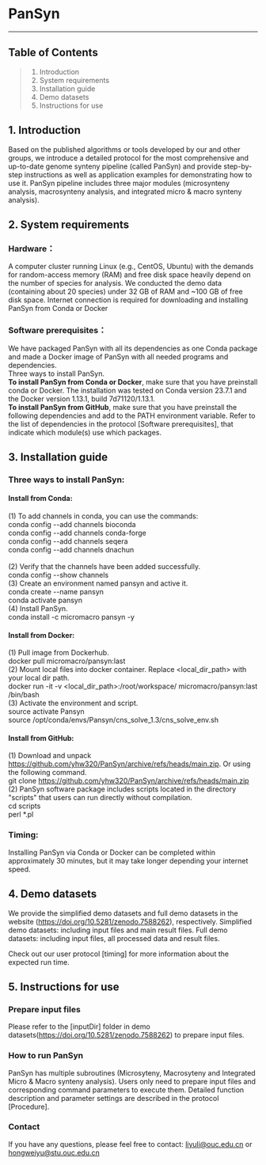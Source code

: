 # PanSyn

--------------------------
Table of Contents
--------------------------
> 1. Introduction
> 2. System requirements
> 3. Installation guide
> 4. Demo datasets
> 5. Instructions for use


## 1. Introduction
Based on the published algorithms or tools developed by our and other groups, we introduce a detailed protocol for the most comprehensive and up-to-date genome synteny pipeline (called PanSyn) and provide step-by-step instructions as well as application examples for demonstrating how to use it. PanSyn pipeline includes three major modules (microsynteny analysis, macrosynteny analysis, and integrated micro & macro synteny analysis). 


## 2. System requirements
### Hardware：
A computer cluster running Linux (e.g., CentOS, Ubuntu) with the demands for random-access memory (RAM) and free disk space heavily depend on the number of species for analysis. We conducted the demo data (containing about 20 species) under 32 GB of RAM and ~100 GB of free disk space. Internet connection is required for downloading and installing PanSyn from Conda or Docker

### Software prerequisites：
We have packaged PanSyn with all its dependencies as one Conda package and made a Docker image of PanSyn with all needed programs and dependencies.<br>Three ways to install PanSyn.<br>**To install PanSyn from Conda or Docker**, make sure that you have preinstall conda or Docker. The installation was tested on Conda version 23.7.1 and the Docker version 1.13.1, build 7d71120/1.13.1.<br>**To install PanSyn from GitHub**, make sure that you have preinstall the following dependencies and add to the PATH environment variable. Refer to the list of dependencies in the protocol [Software prerequisites], that indicate which module(s) use which packages.


## 3. Installation guide
### Three ways to install PanSyn:
#### Install from Conda:
(1) To add channels in conda, you can use the commands:<br>
    	conda config --add channels bioconda<br>
	conda config --add channels conda-forge<br>
	conda config --add channels seqera<br>
	conda config --add channels dnachun<br>   
(2) Verify that the channels have been added successfully.<br>
	conda config --show channels<br>
(3) Create an environment named pansyn and active it.<br>
	conda create --name pansyn<br>
	conda activate pansyn<br>
(4) Install PanSyn.<br>
	conda install -c micromacro pansyn -y<br>

#### Install from Docker:
(1) Pull image from Dockerhub.<br>
docker pull micromacro/pansyn:last<br>
(2) Mount local files into docker container. Replace <local_dir_path> with your local dir path.<br>
docker run -it -v <local_dir_path>:/root/workspace/ micromacro/pansyn:last /bin/bash<br>
(3) Activate the environment and script.<br>
source activate Pansyn<br>
source /opt/conda/envs/Pansyn/cns_solve_1.3/cns_solve_env.sh<br>

#### Install from GitHub:
(1) Download and unpack https://github.com/yhw320/PanSyn/archive/refs/heads/main.zip. Or using the following command.<br>
git clone https://github.com/yhw320/PanSyn/archive/refs/heads/main.zip<br>
(2) PanSyn software package includes scripts located in the directory "scripts" that users can run directly without compilation.<br>
cd scripts<br>
perl *.pl<br>
       
### Timing: 
Installing PanSyn via Conda or Docker can be completed within approximately 30 minutes, but it may take longer depending your internet speed.

## 4. Demo datasets
We provide the simplified demo datasets and full demo datasets in the website (https://doi.org/10.5281/zenodo.7588262), respectively.
Simplified demo datasets: including input files and main result files.
Full demo datasets: including input files, all processed data and result files.

Check out our user protocol [timing] for more information about the expected run time.

## 5. Instructions for use
### Prepare input files
Please refer to the [inputDir] folder in demo datasets(https://doi.org/10.5281/zenodo.7588262) to prepare input files.

### How to run PanSyn
PanSyn has multiple subroutines (Microsyteny, Macrosyteny and Integrated Micro & Macro synteny analysis). Users only need to prepare input files and corresponding command parameters to execute them. 
Detailed function description and parameter settings are described in the protocol [Procedure]. 

### Contact
If you have any questions, please feel free to contact: liyuli@ouc.edu.cn or hongweiyu@stu.ouc.edu.cn
